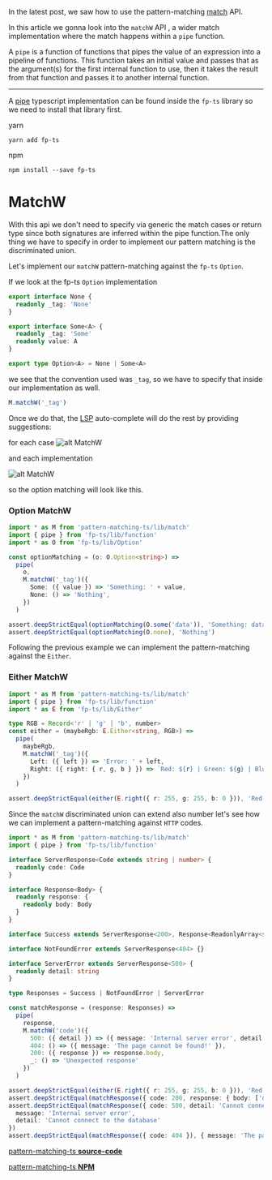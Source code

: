 In the latest post, we saw how to use the pattern-matching
[match](https://dev.to/stefano_regosa/typescript-pattern-matching-ne8) API.
 
In this article we gonna look into the `matchW` API , a wider match implementation where the match happens within a `pipe` function.


A `pipe` is a function of functions that pipes the value of an expression into a pipeline of functions.
This function takes an initial value and passes that as the argument(s) for the first internal function to use, then it takes the result from that function and passes it to another internal function. 

---

A [pipe](https://gcanti.github.io/fp-ts/modules/function.ts.html#pipe) typescript implementation can be found inside the `fp-ts` library so we need to install that library first.

yarn

```shell
yarn add fp-ts 
```
npm
```shell
npm install --save fp-ts 
```

# MatchW
With this api we don't need to specify via generic the match cases or return type since both signatures are inferred within the pipe function.The only thing we have to specify in order to implement our pattern matching is the discriminated union.

Let's implement our `matchW` pattern-matching against the `fp-ts`  `Option`.

If we look at the fp-ts `Option` implementation 

```ts
export interface None {
  readonly _tag: 'None'
}

export interface Some<A> {
  readonly _tag: 'Some'
  readonly value: A
}

export type Option<A> = None | Some<A>
```
we see that the convention used was `_tag`, so we have to specify that inside our implementation as well.

```ts 
M.matchW('_tag')
```
Once we do that, the [LSP](https://langserver.org/) auto-complete will do the rest by providing suggestions:

for each case
![alt MatchW](https://raw.githubusercontent.com/nrdlab/pattern-matching-ts/matchW/docs/img/a.png)

and each implementation

![alt MatchW](https://raw.githubusercontent.com/nrdlab/pattern-matching-ts/matchW/docs/img/b.png)

so the option matching will look like this. 
### Option MatchW

```ts
import * as M from 'pattern-matching-ts/lib/match'
import { pipe } from 'fp-ts/lib/function'
import * as O from 'fp-ts/lib/Option'

const optionMatching = (o: O.Option<string>) =>
  pipe(
    o,
    M.matchW('_tag')({
      Some: ({ value }) => 'Something: ' + value,
      None: () => 'Nothing',
    })
  )

assert.deepStrictEqual(optionMatching(O.some('data')), 'Something: data')
assert.deepStrictEqual(optionMatching(O.none), 'Nothing')
```

Following the previous example we can implement the pattern-matching against the `Either`.

### Either MatchW

```ts
import * as M from 'pattern-matching-ts/lib/match'
import { pipe } from 'fp-ts/lib/function'
import * as E from 'fp-ts/lib/Either'

type RGB = Record<'r' | 'g' | 'b', number>
const either = (maybeRgb: E.Either<string, RGB>) =>
  pipe(
    maybeRgb,
    M.matchW('_tag')({
      Left: ({ left }) => 'Error: ' + left,
      Right: ({ right: { r, g, b } }) => `Red: ${r} | Green: ${g} | Blue: ${b}`
    })
  )

assert.deepStrictEqual(either(E.right({ r: 255, g: 255, b: 0 })), 'Red: 255 | Green: 255 | Blue: 0')
```


Since the `matchW` discriminated union can extend also number let's see how we can implement a pattern-matching against `HTTP` codes. 

```ts
import * as M from 'pattern-matching-ts/lib/match'
import { pipe } from 'fp-ts/lib/function'

interface ServerResponse<Code extends string | number> {
  readonly code: Code
}

interface Response<Body> {
  readonly response: {
    readonly body: Body
  }
}

interface Success extends ServerResponse<200>, Response<ReadonlyArray<string>> {}

interface NotFoundError extends ServerResponse<404> {}

interface ServerError extends ServerResponse<500> {
  readonly detail: string
}

type Responses = Success | NotFoundError | ServerError

const matchResponse = (response: Responses) =>
  pipe(
    response,
    M.matchW('code')({
      500: ({ detail }) => ({ message: 'Internal server error', detail }),
      404: () => ({ message: 'The page cannot be found!' }),
      200: ({ response }) => response.body,
      _: () => 'Unexpected response'
    })
  )

assert.deepStrictEqual(either(E.right({ r: 255, g: 255, b: 0 })), 'Red: 255 | Green: 255 | Blue: 0')
assert.deepStrictEqual(matchResponse({ code: 200, response: { body: ['data'] } }), ['data'])
assert.deepStrictEqual(matchResponse({ code: 500, detail: 'Cannot connect to the database' }), {
  message: 'Internal server error',
  detail: 'Cannot connect to the database'
})
assert.deepStrictEqual(matchResponse({ code: 404 }), { message: 'The page cannot be found!' })
```

[pattern-matching-ts **source-code**](https://github.com/nrdlab/pattern-matching-ts)

[pattern-matching-ts **NPM**](https://www.npmjs.com/package/pattern-matching-ts)